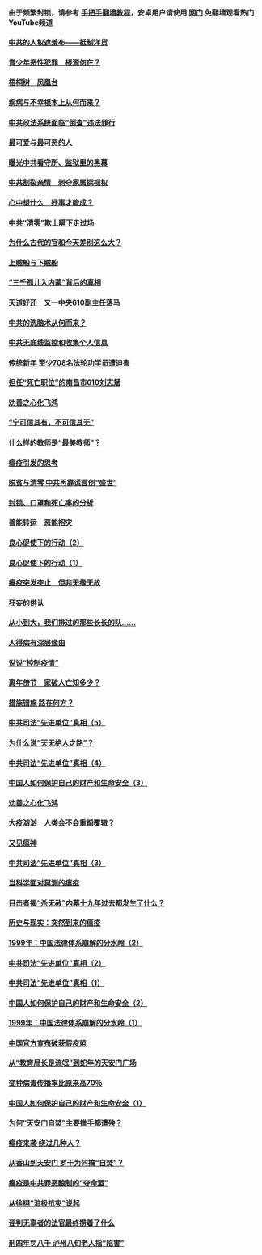 #### 由于频繁封锁，请参考 [手把手翻墙教程](https://github.com/gfw-breaker/guides/wiki/)，安卓用户请使用 [网门](https://github.com/gfw-breaker/nogfw/blob/master/dl.md?t=03291301) 免翻墙观看热门YouTube频道 

#### [中共的人权遮羞布——抵制洋货](../pages/19/422656.md?t=03291301) 

#### [青少年恶性犯罪　根源何在？](../pages/19/422449.md?t=03291301) 

#### [梧桐树　凤凰台](../pages/19/422442.md?t=03291301) 

#### [疾病与不幸根本上从何而来？](../pages/19/422438.md?t=03291301) 

#### [中共政法系统面临“倒查”违法罪行](../pages/19/422497.md?t=03291301) 

#### [最可爱与最可恶的人](../pages/19/422448.md?t=03291301) 

#### [曝光中共看守所、监狱里的黑幕](../pages/19/422390.md?t=03291301) 

#### [中共割裂亲情　剥夺家属探视权](../pages/19/422364.md?t=03291301) 

#### [心中想什么　好事才能成？](../pages/19/422318.md?t=03291301) 

#### [中共“清零”欺上瞒下走过场](../pages/19/422306.md?t=03291301) 

#### [为什么古代的官和今天差别这么大？](../pages/19/422228.md?t=03291301) 

#### [上贼船与下贼船](../pages/19/422276.md?t=03291301) 

#### [“三千孤儿入内蒙”背后的真相](../pages/19/422229.md?t=03291301) 

#### [天道好还　又一中央610副主任落马](../pages/19/422155.md?t=03291301) 

#### [中共的洗脑术从何而来？](../pages/19/422154.md?t=03291301) 

#### [中共无底线监控和收集个人信息](../pages/19/422039.md?t=03291301) 

#### [传统新年 至少708名法轮功学员遭迫害](../pages/19/421946.md?t=03291301) 

#### [担任“死亡职位”的南昌市610刘志斌](../pages/19/421957.md?t=03291301) 

#### [劝善之心化飞鸿](../pages/19/421164.md?t=03291301) 

#### [“宁可信其有，不可信其无”](../pages/19/421691.md?t=03291301) 

#### [什么样的教师是“最美教师”？](../pages/19/421755.md?t=03291301) 

#### [瘟疫引发的思考](../pages/19/421594.md?t=03291301) 

#### [脱贫与清零 中共再靠谎言创“盛世”](../pages/19/421590.md?t=03291301) 

#### [封锁、口罩和死亡率的分析](../pages/19/421495.md?t=03291301) 

#### [善能转运　恶能招灾](../pages/19/421334.md?t=03291301) 

#### [良心促使下的行动（2）](../pages/19/421361.md?t=03291301) 

#### [良心促使下的行动（1）](../pages/19/421302.md?t=03291301) 

#### [瘟疫突发突止　但非无缘无故](../pages/19/421281.md?t=03291301) 

#### [狂妄的供认](../pages/19/421199.md?t=03291301) 

#### [从小到大，我们排过的那些长长的队……](../pages/19/421243.md?t=03291301) 

#### [人得病有深层缘由](../pages/19/420864.md?t=03291301) 

#### [说说“控制疫情”](../pages/19/420831.md?t=03291301) 

#### [离年傍节　家破人亡知多少？](../pages/19/420563.md?t=03291301) 

#### [措施错施  路在何方？](../pages/19/420076.md?t=03291301) 

#### [中共司法“先进单位”真相（5）](../pages/19/419453.md?t=03291301) 

#### [为什么说“天无绝人之路”？](../pages/19/419618.md?t=03291301) 

#### [中共司法“先进单位”真相（4）](../pages/19/419452.md?t=03291301) 

#### [中国人如何保护自己的财产和生命安全（3）](../pages/19/419405.md?t=03291301) 

#### [劝善之心化飞鸿](../pages/19/418758.md?t=03291301) 

#### [大疫汹汹　人类会不会重蹈覆辙？](../pages/19/419691.md?t=03291301) 

#### [又见瘟神](../pages/19/419225.md?t=03291301) 

#### [中共司法“先进单位”真相（3）](../pages/19/419451.md?t=03291301) 

#### [当科学面对莫测的瘟疫](../pages/19/419625.md?t=03291301) 

#### [目击者揭“杀无赦”内幕十九年过去都发生了什么？](../pages/19/419617.md?t=03291301) 

#### [历史与现实：突然到来的瘟疫](../pages/19/419619.md?t=03291301) 

#### [1999年：中国法律体系崩解的分水岭（2）](../pages/19/419455.md?t=03291301) 

#### [中共司法“先进单位”真相（2）](../pages/19/419450.md?t=03291301) 

#### [中共司法“先进单位”真相（1）](../pages/19/419449.md?t=03291301) 

#### [中国人如何保护自己的财产和生命安全（2）](../pages/19/419404.md?t=03291301) 

#### [1999年：中国法律体系崩解的分水岭（1）](../pages/19/419454.md?t=03291301) 

#### [中国官方宣布破获假疫苗](../pages/19/419504.md?t=03291301) 

#### [从“教育局长是流氓”到蛇年的天安门广场](../pages/19/419470.md?t=03291301) 

#### [变种病毒传播率比原来高70％](../pages/19/419456.md?t=03291301) 

#### [中国人如何保护自己的财产和生命安全（1）](../pages/19/419403.md?t=03291301) 

#### [为何“天安门自焚”主要推手都遭殃？](../pages/19/419348.md?t=03291301) 

#### [瘟疫来袭 绕过几种人？](../pages/19/419349.md?t=03291301) 

#### [从香山到天安门 罗干为何搞“自焚”？](../pages/19/419270.md?t=03291301) 

#### [瘟疫是中共罪恶酿制的“夺命酒”](../pages/19/419223.md?t=03291301) 

#### [从徐栩“消极抗灾”说起](../pages/19/419224.md?t=03291301) 

#### [诬判无辜者的法官最终捞着了什么](../pages/19/419268.md?t=03291301) 

#### [刑四年罚八千 泸州八旬老人指“陷害”](../pages/19/419232.md?t=03291301) 

